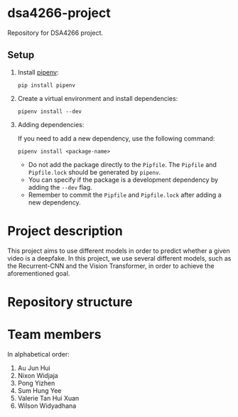 # dsa4266-project

Repository for DSA4266 project.

## Setup

1. Install [pipenv](https://pypi.org/project/pipenv/):

   ```shell
   pip install pipenv
   ```

2. Create a virtual environment and install dependencies:

   ```shell
   pipenv install --dev
   ```

3. Adding dependencies:

   If you need to add a new dependency, use the following command:

   ```shell
   pipenv install <package-name>
   ```

   - Do not add the package directly to the `Pipfile`. The `Pipfile` and `Pipfile.lock` should be generated by `pipenv`.
   - You can specify if the package is a development dependency by adding the `--dev` flag.
   - Remember to commit the `Pipfile` and `Pipfile.lock` after adding a new dependency.

# Project description

This project aims to use different models in order to predict whether a given video is a deepfake. In this project, we use
several different models, such as the Recurrent-CNN and the Vision Transformer, in order to achieve the aforementioned goal.

# Repository structure

# Team members
In alphabetical order:
1. Au Jun Hui
1. Nixon Widjaja
1. Pong Yizhen
1. Sum Hung Yee
1. Valerie Tan Hui Xuan
1. Wilson Widyadhana
